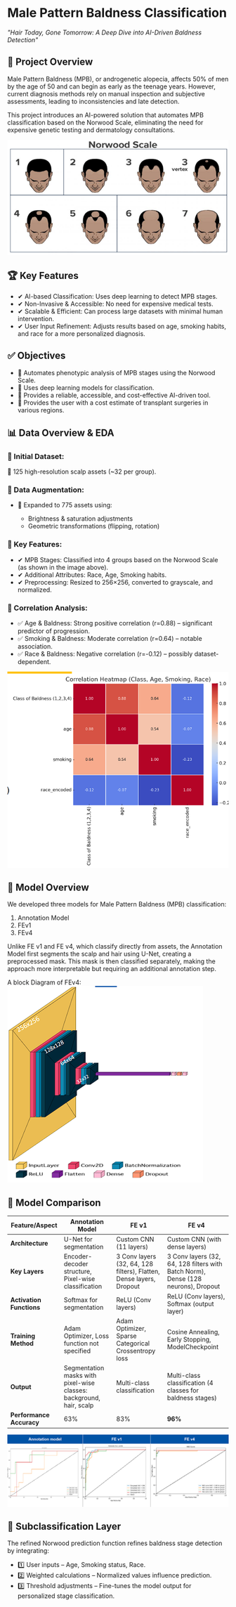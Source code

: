 # Male Pattern Baldness Classification

_"Hair Today, Gone Tomorrow: A Deep Dive into AI-Driven Baldness Detection"_

## 🚀 Project Overview

Male Pattern Baldness (MPB), or androgenetic alopecia, affects 50% of men by the age of 50 and can begin as early as the teenage years. However, current diagnosis methods rely on manual inspection and subjective assessments, leading to inconsistencies and late detection.

This project introduces an AI-powered solution that automates MPB classification based on the Norwood Scale, eliminating the need for expensive genetic testing and dermatology consultations.

![the norwood scale](assets/norwood_scale.png)

## 🏆 Key Features

- ✔ AI-based Classification: Uses deep learning to detect MPB stages.
- ✔ Non-Invasive & Accessible: No need for expensive medical tests.
- ✔ Scalable & Efficient: Can process large datasets with minimal human intervention.
- ✔ User Input Refinement: Adjusts results based on age, smoking habits, and race for a more personalized diagnosis.

## ✅ Objectives

- 🔹 Automates phenotypic analysis of MPB stages using the Norwood Scale.
- 🔹 Uses deep learning models for classification.
- 🔹 Provides a reliable, accessible, and cost-effective AI-driven tool.
- 🔹 Provides the user with a cost estimate of transplant surgeries in various regions.

## 📊 Data Overview & EDA

### 📌 Initial Dataset:

🔹 125 high-resolution scalp assets (~32 per group).

### 📌 Data Augmentation:

- 🔹 Expanded to 775 assets using:

  - Brightness & saturation adjustments
  - Geometric transformations (flipping, rotation)

### 📌 Key Features:

- ✔ MPB Stages: Classified into 4 groups based on the Norwood Scale (as shown in the image above).
- ✔ Additional Attributes: Race, Age, Smoking habits.
- ✔ Preprocessing: Resized to 256×256, converted to grayscale, and normalized.

### 📌 Correlation Analysis:

- ✅ Age & Baldness: Strong positive correlation (r=0.88) – significant predictor of progression.
- ✅ Smoking & Baldness: Moderate correlation (r=0.64) – notable association.
- ✅ Race & Baldness: Negative correlation (r=-0.12) – possibly dataset-dependent.

![correlation analysis](assets/correlation_matrix.png)

## 🧠 Model Overview

We developed three models for Male Pattern Baldness (MPB) classification:

1. Annotation Model
2. FEv1
3. FEv4

Unlike FE v1 and FE v4, which classify directly from assets, the Annotation Model first segments the scalp and hair using U-Net, creating a preprocessed mask. This mask is then classified separately, making the approach more interpretable but requiring an additional annotation step.

A block Diagram of FEv4:
![FEv4 Block Diagram](assets/FEv4_block.png)

## 🔬 Model Comparison

| Feature/Aspect           | Annotation Model                                                    | FE v1                                                               | FE v4                                                                             |
| ------------------------ | ------------------------------------------------------------------- | ------------------------------------------------------------------- | --------------------------------------------------------------------------------- |
| **Architecture**         | U-Net for segmentation                                              | Custom CNN (11 layers)                                              | Custom CNN (with dense layers)                                                    |
| **Key Layers**           | Encoder-decoder structure, Pixel-wise classification                | 3 Conv layers (32, 64, 128 filters), Flatten, Dense layers, Dropout | 3 Conv layers (32, 64, 128 filters with Batch Norm), Dense (128 neurons), Dropout |
| **Activation Functions** | Softmax for segmentation                                            | ReLU (Conv layers)                                                  | ReLU (Conv layers), Softmax (output layer)                                        |
| **Training Method**      | Adam Optimizer, Loss function not specified                         | Adam Optimizer, Sparse Categorical Crossentropy loss                | Cosine Annealing, Early Stopping, ModelCheckpoint                                 |
| **Output**               | Segmentation masks with pixel-wise classes: background, hair, scalp | Multi-class classification                                          | Multi-class classification (4 classes for baldness stages)                        |
| **Performance Accuracy** | 63%                                                                 | 83%                                                                 | **96%**                                                                           |

![ROC Curves](assets/roc_curves.png)

## 🧠 Subclassification Layer

The refined Norwood prediction function refines baldness stage detection by integrating:

- 1️⃣ User inputs – Age, Smoking status, Race.
- 2️⃣ Weighted calculations – Normalized values influence prediction.
- 3️⃣ Threshold adjustments – Fine-tunes the model output for personalized stage classification.
